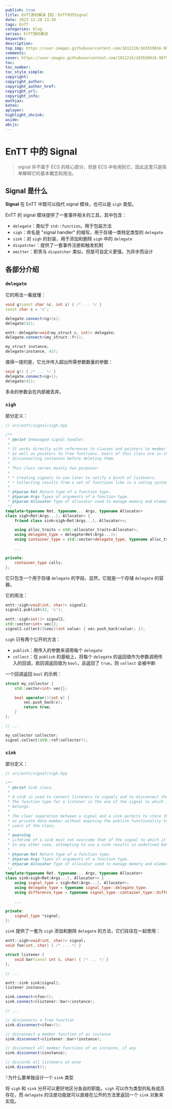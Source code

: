 ```yaml
---
publish: true
title: EnTT源码解读【8】：EnTT中的Signal
date: 2023-12-28 13:30
tags: EnTT
categories: blog
series: EnTT源码解读
keywords:
description:
top_img: https://user-images.githubusercontent.com/1812216/103550016-90752280-4ea8-11eb-8667-12ed2219e137.png
comments:
cover: https://user-images.githubusercontent.com/1812216/103550016-90752280-4ea8-11eb-8667-12ed2219e137.png
toc:
toc_number:
toc_style_simple:
copyright:
copyright_author:
copyright_author_href:
copyright_url:
copyright_info:
mathjax:
katex:
aplayer:
highlight_shrink:
aside:
abcjs:
---
```

# EnTT 中的 Signal
> signal 并不属于 ECS 的核心部分，但是 ECS 中有用到它，因此这里只是简单解释它的基本概念和用法。

## Signal 是什么
**Signal** 在 EnTT 中既可以指代 signal 模块，也可以是 `sigh` 类型。

EnTT 的 signal 模块提供了一套事件相关的工具，其中包含：
- `delegate`：类似于 `std::function`，用于包装方法
- `sigh`：命名是 "signal handler" 的缩写，用于存储一类特定类型的 `delegate`
- `sink`：对 `sigh` 的封装，用于添加和删除 `sigh` 中的 `delegate`
- `dispatcher`：提供了一套事件注册和触发机制
- `emitter`：职责与 `dispatcher` 类似，但是可自定义更强，为异步而设计

## 各部分介绍
### `delegate`
它的用法一看就懂：
```cpp
void g(const char &c, int i) { /* ... */ }
const char c = 'c';

delegate.connect<&g>(c);
delegate(42);
```

```cpp
entt::delegate<void(my_struct &, int)> delegate;
delegate.connect<&my_struct::f>();

my_struct instance;
delegate(instance, 42);
```

值得一提的是，它允许传入超出所需参数数量的参数：
```cpp
void g() { /* ... */ }
delegate.connect<&g>();
delegate(42);
```

多余的参数会在内部被丢弃。

### `sigh`
部分定义：
```cpp
// src/entt/signal/sigh.hpp

/**
 * @brief Unmanaged signal handler.
 *
 * It works directly with references to classes and pointers to member functions
 * as well as pointers to free functions. Users of this class are in charge of
 * disconnecting instances before deleting them.
 *
 * This class serves mainly two purposes:
 *
 * * Creating signals to use later to notify a bunch of listeners.
 * * Collecting results from a set of functions like in a voting system.
 *
 * @tparam Ret Return type of a function type.
 * @tparam Args Types of arguments of a function type.
 * @tparam Allocator Type of allocator used to manage memory and elements.
 */
template<typename Ret, typename... Args, typename Allocator>
class sigh<Ret(Args...), Allocator> {
    friend class sink<sigh<Ret(Args...), Allocator>>;

    using alloc_traits = std::allocator_traits<Allocator>;
    using delegate_type = delegate<Ret(Args...)>;
    using container_type = std::vector<delegate_type, typename alloc_traits::template rebind_alloc<delegate_type>>;

	...

private:
    container_type calls;
};
```

它只包含一个用于存储 `delegate` 的字段，显然，它就是一个存储 `delegate` 的容器。

它的用法：
```cpp
entt::sigh<void(int, char)> signal1;
signal1.publish(42, 'c');
  
entt::sigh<int()> signal2;  
std::vector<int> vec{};
signal2.collect([&vec](int value) { vec.push_back(value); });
```

`sigh` 只有两个公开的方法：
- `publish`：用传入的参数来调用每个 `delegate`
- `collect`：在 `publish` 的基础上，将每个 `delegate` 的返回值作为参数调用传入的回调，若回调返回值为 `bool`，且返回了 `true`，则 `collect` 会被中断

一个回调返回 `bool` 的示例：
```cpp
struct my_collector {
    std::vector<int> vec{};

    bool operator()(int v) {
        vec.push_back(v);
        return true;
    }
};

// ...

my_collector collector;
signal.collect(std::ref(collector));
```

### `sink`
部分定义：
```cpp
// src/entt/signal/sigh.hpp

/**
 * @brief Sink class.
 *
 * A sink is used to connect listeners to signals and to disconnect them.<br/>
 * The function type for a listener is the one of the signal to which it
 * belongs.
 *
 * The clear separation between a signal and a sink permits to store the former
 * as private data member without exposing the publish functionality to the
 * users of the class.
 *
 * @warning
 * Lifetime of a sink must not overcome that of the signal to which it refers.
 * In any other case, attempting to use a sink results in undefined behavior.
 *
 * @tparam Ret Return type of a function type.
 * @tparam Args Types of arguments of a function type.
 * @tparam Allocator Type of allocator used to manage memory and elements.
 */
template<typename Ret, typename... Args, typename Allocator>
class sink<sigh<Ret(Args...), Allocator>> {
    using signal_type = sigh<Ret(Args...), Allocator>;
    using delegate_type = typename signal_type::delegate_type;
    using difference_type = typename signal_type::container_type::difference_type;

	...

private:
    signal_type *signal;
};
```

`sink` 提供了一套为 `sigh` 添加和删除 `delegate` 的方法，它们往往在一起使用：
```cpp
entt::sigh<void(int, char)> signal;
void foo(int, char) { /* ... */ }

struct listener {
    void bar(const int &, char) { /* ... */ }
};

// ...

entt::sink sink{signal};
listener instance;

sink.connect<&foo>();
sink.connect<&listener::bar>(instance);

// ...

// disconnects a free function
sink.disconnect<&foo>();

// disconnect a member function of an instance
sink.disconnect<&listener::bar>(instance);

// disconnect all member functions of an instance, if any
sink.disconnect(&instance);

// discards all listeners at once
sink.disconnect();
```

❔为什么要单独设计一个 `sink` 类型

将 `sigh` 和 `sink` 分开可以更好地区分各自的职能。`sigh` 可以作为类型的私有成员存在，而 `delegate` 的注册功能就可以直接在公开的方法里返回一个 `sink` 对象来实现。
